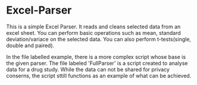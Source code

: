 # Excel-Parser
This is a simple Excel Parser. It reads and cleans selected data from an excel sheet. You can perform basic operations such as mean, standard deviation/variace on the selected data. You can also perform t-tests(single, double and paired). 

In the file labelled example, there is a more complex script whose base is the given parser. The file labeled 'FullParser' is a script created to analyse data for a drug study. While the data can not be shared for privacy conserns, the script sttill functions as an example of what can be achieved. 
